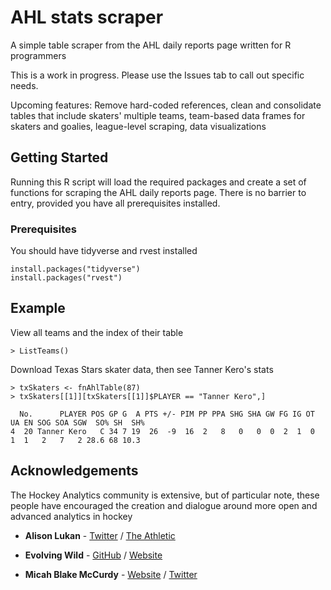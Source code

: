 # AHL stats scraper
A simple table scraper from the AHL daily reports page written for R programmers
 
This is a work in progress. Please use the Issues tab to call out specific needs.

Upcoming features: Remove hard-coded references, clean and consolidate tables that include skaters' multiple teams, team-based data frames for skaters and goalies, league-level scraping, data visualizations

## Getting Started
Running this R script will load the required packages and create a set of functions for scraping the AHL daily reports page. There is no barrier to entry, provided you have all prerequisites installed.

### Prerequisites
You should have tidyverse and rvest installed
```
install.packages("tidyverse")
install.packages("rvest")
```

## Example
View all teams and the index of their table
```
> ListTeams()
```


Download Texas Stars skater data, then see Tanner Kero's stats
```
> txSkaters <- fnAhlTable(87)
> txSkaters[[1]][txSkaters[[1]]$PLAYER == "Tanner Kero",]

  No.      PLAYER POS GP G  A PTS +/- PIM PP PPA SHG SHA GW FG IG OT UA EN SOG SOA SGW  SO% SH  SH%
4  20 Tanner Kero   C 34 7 19  26  -9  16  2   8   0   0  0  2  1  0  1  1   2   7   2 28.6 68 10.3
```

## Acknowledgements
The Hockey Analytics community is extensive, but of particular note, these people have encouraged the creation and dialogue around more open and advanced analytics in hockey

* **Alison Lukan** - [Twitter](https://twitter.com/alisonl) / [The Athletic](https://theathletic.com/author/alison-lukan/)

* **Evolving Wild** - [GitHub](https://github.com/evolvingwild) / [Website](https://evolving-hockey.com/)

* **Micah Blake McCurdy** - [Website](https://hockeyviz.com/) / [Twitter](https://twitter.com/IneffectiveMath)




